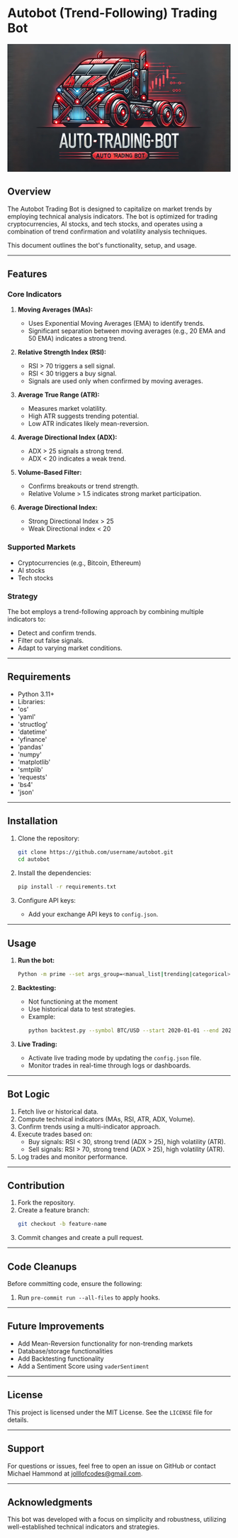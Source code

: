 # Autobot (Trend-Following) Trading Bot

![Auto Trading Bot Logo](https://raw.githubusercontent.com/jolllof/autobot/refs/heads/main/autobot.webp)
## Overview
The Autobot Trading Bot is designed to capitalize on market trends by employing technical analysis indicators. The bot is optimized for trading cryptocurrencies, AI stocks, and tech stocks, and operates using a combination of trend confirmation and volatility analysis techniques.

This document outlines the bot's functionality, setup, and usage.

---

## Features
### Core Indicators
1. **Moving Averages (MAs):**
   - Uses Exponential Moving Averages (EMA) to identify trends.
   - Significant separation between moving averages (e.g., 20 EMA and 50 EMA) indicates a strong trend.

2. **Relative Strength Index (RSI):**
   - RSI > 70 triggers a sell signal.
   - RSI < 30 triggers a buy signal.
   - Signals are used only when confirmed by moving averages.

3. **Average True Range (ATR):**
   - Measures market volatility.
   - High ATR suggests trending potential.
   - Low ATR indicates likely mean-reversion.

4. **Average Directional Index (ADX):**
   - ADX > 25 signals a strong trend.
   - ADX < 20 indicates a weak trend.

5. **Volume-Based Filter:**
   - Confirms breakouts or trend strength.
   - Relative Volume > 1.5 indicates strong market participation.

6. **Average Directional Index:**
   - Strong Directional Index > 25
   - Weak Directional index < 20

### Supported Markets
- Cryptocurrencies (e.g., Bitcoin, Ethereum)
- AI stocks
- Tech stocks

### Strategy
The bot employs a trend-following approach by combining multiple indicators to:
- Detect and confirm trends.
- Filter out false signals.
- Adapt to varying market conditions.

---

## Requirements
- Python 3.11+
- Libraries:
- 'os'
- 'yaml'
- 'structlog'
- 'datetime'
- 'yfinance'
- 'pandas'
- 'numpy'
- 'matplotlib'
- 'smtplib'
- 'requests'
- 'bs4'
- 'json'
---

## Installation
1. Clone the repository:
   ```bash
   git clone https://github.com/username/autobot.git
   cd autobot
   ```

2. Install the dependencies:
   ```bash
   pip install -r requirements.txt
   ```

3. Configure API keys:
   - Add your exchange API keys to `config.json`.


---

## Usage
1. **Run the bot:**
   ```bash
   Python -m prime --set args_group=<manual_list|trending|categorical>
   ```

2. **Backtesting:**
   - Not functioning at the moment
   - Use historical data to test strategies.
   - Example:
     ```bash
     python backtest.py --symbol BTC/USD --start 2020-01-01 --end 2022-01-01
     ```

3. **Live Trading:**
   - Activate live trading mode by updating the `config.json` file.
   - Monitor trades in real-time through logs or dashboards.

---

## Bot Logic
1. Fetch live or historical data.
2. Compute technical indicators (MAs, RSI, ATR, ADX, Volume).
3. Confirm trends using a multi-indicator approach.
4. Execute trades based on:
   - Buy signals: RSI < 30, strong trend (ADX > 25), high volatility (ATR).
   - Sell signals: RSI > 70, strong trend (ADX > 25), high volatility (ATR).
5. Log trades and monitor performance.

---

## Contribution
1. Fork the repository.
2. Create a feature branch:
   ```bash
   git checkout -b feature-name
   ```
3. Commit changes and create a pull request.

---

## Code Cleanups

Before committing code, ensure the following:

1. Run `pre-commit run --all-files` to apply hooks.

---

## Future Improvements
- Add Mean-Reversion functionality for non-trending markets
- Database/storage functionalities
- Add Backtesting functionality
- Add a Sentiment Score using `vaderSentiment`

---

## License
This project is licensed under the MIT License. See the `LICENSE` file for details.

---

## Support
For questions or issues, feel free to open an issue on GitHub or contact Michael Hammond at jolllofcodes@gmail.com.

---

## Acknowledgments
This bot was developed with a focus on simplicity and robustness, utilizing well-established technical indicators and strategies.

